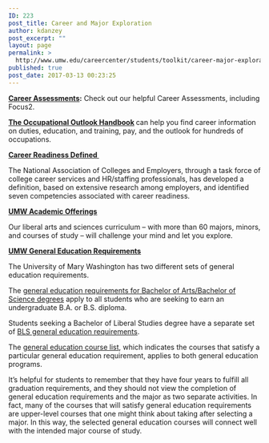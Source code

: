 ```yaml
---
ID: 223
post_title: Career and Major Exploration
author: kdanzey
post_excerpt: ""
layout: page
permalink: >
  http://www.umw.edu/careercenter/students/toolkit/career-major-exploration/
published: true
post_date: 2017-03-13 00:23:25
---
```

<a href="https://www.umw.edu/careercenter/students/toolkit/career-assessments/"><strong>Career Assessments</strong></a><strong>:</strong> Check out our helpful Career Assessments, including Focus2.

<a href="http://www.bls.gov/ooh"><strong>The Occupational Outlook Handbook</strong></a><b> </b>can help you find career information on duties, education, and training, pay, and the outlook for hundreds of occupations.

<a href="http://www.naceweb.org/knowledge/career-readiness-competencies.aspx"><b>Career Readiness Defined </b></a>

The National Association of Colleges and Employers, through a task force of college career services and HR/staffing professionals, has developed a definition, based on extensive research among employers, and identified seven competencies associated with career readiness.

<a href="http://www.umw.edu/study"><b>UMW Academic Offerings</b></a>

Our liberal arts and sciences curriculum – with more than 60 majors, minors, and courses of study – will challenge your mind and let you explore.

<a href="http://publications.umw.edu/undergraduatecatalog/courses-of-study/general-education/"><b>UMW General Education Requirements</b></a>

The University of Mary Washington has two different sets of general education requirements.

The <a href="http://publications.umw.edu/undergraduatecatalog/courses-of-study/general-education/general-education-requirements-for-bachelor-of-artsbachelor-of-science-degrees/">general education requirements for Bachelor of Arts/Bachelor of Science degrees</a> apply to all students who are seeking to earn an undergraduate B.A. or B.S. diploma.

Students seeking a Bachelor of Liberal Studies degree have a separate set of <a href="http://publications.umw.edu/undergraduatecatalog/courses-of-study/general-education/bachelor-of-liberal-studies-general-education-requirements/">BLS general education requirements</a>.

The <a href="http://publications.umw.edu/undergraduatecatalog/courses-of-study/general-education/general-education-course-list/">general education course list</a>, which indicates the courses that satisfy a particular general education requirement, applies to both general education programs.

It’s helpful for students to remember that they have four years to fulfill all graduation requirements, and they should not view the completion of general education requirements and the major as two separate activities. In fact, many of the courses that will satisfy general education requirements are upper-level courses that one might think about taking after selecting a major. In this way, the selected general education courses will connect well with the intended major course of study.